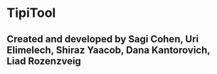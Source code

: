 # TipiTool

## Created and developed by Sagi Cohen, Uri Elimelech, Shiraz Yaacob, Dana Kantorovich, Liad Rozenzveig